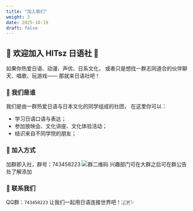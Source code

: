 ```yaml
---
title: "加入我们"
weight: 3
date: 2025-10-19
draft: false
---
```


## 🌸 欢迎加入 HITsz 日语社 🌸

如果你热爱日语、动漫、声优、日系文化， 或者只是想找一群志同道合的伙伴聊天、唱歌、玩游戏—— 那就来日语社吧！
<!--more-->
### 🎯 我们是谁

我们是由一群热爱日语与日本文化的同学组成的社团， 在这里你可以：
- 学习日语口语与表达；
- 参加放映会、文化讲座、文化体验活动；
- 结识来自不同学院的朋友；
<!--more-->
### 📅 加入方式

加群即入社，群号：743458223
![群二维码](/image/qqGroupQrcode.jpg)
兴趣部门可在大群之后可在群公告处了解添加
<!--more-->
### 💬 联系我们

QQ群：`743458223`
让我们一起用日语连接世界吧！🇯🇵✨
